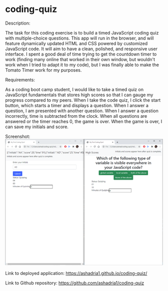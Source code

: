 # coding-quiz

Description:

The task for this coding exercise is to build a timed JavaScript coding quiz with multiple-choice questions.  This app will run in the browser, and will feature dynamically updated HTML and CSS powered by customized JavaScript code.  It will aim to have a clean, polished, and responsive user interface. I spent a good deal of time trying to get the countdown timer to work (finding many online that worked in their own window, but wouldn't work when I tried to adapt it to my code), but I was finally able to make the Tomato Timer work for my purposes.

Requirements:

As a coding boot camp student, I would like to take a timed quiz on JavaScript fundamentals that stores high scores so that I can gauge my progress compared to my peers.  When I take the code quiz, I click the start button, which starts a timer and displays a question.  When I answer a question, I am presented with another question.  When I answer a question incorrectly, time is subtracted from the clock.  When all questions are answered or the timer reaches 0, the game is over.  When the game is over, I can save my initials and score.  

Screenshot:
![Screenshot of JS quiz in action!](assets/coding-quiz-screenshot.PNG?raw=true "Screenshot of JS quiz in action!")

Link to deployed application:
https://ashadria1.github.io/coding-quiz/

Link to Github repository:
https://github.com/ashadria1/coding-quiz



